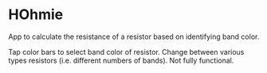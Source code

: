 # HOhmie
App to calculate the resistance of a resistor based on identifying band color.

Tap color bars to select band color of resistor. 
Change between various types resistors (i.e. different numbers of bands).
Not fully functional. 

